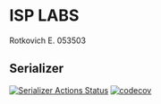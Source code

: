# ISP LABS
Rotkovich E. 053503

## Serializer
[![Serializer Actions Status](https://github.com/ZhekLu/ISP-2022-053503/workflows/test-serializers/badge.svg)](https://github.com/ZhekLu/ISP-2022-053503/actions)
[![codecov](https://codecov.io/gh/ZhekLu/ISP-2022-053503/branch/main/graph/badge.svg?token=TZPW485XC8)](https://codecov.io/gh/ZhekLu/ISP-2022-053503)
